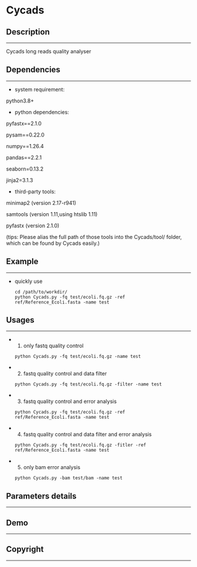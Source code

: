 # Cycads

## Description
---
Cycads long reads quality analyser

## Dependencies
---
* system requirement: 

python3.8+ 

* python dependencies: 

pyfastx==2.1.0 

pysam==0.22.0 

numpy==1.26.4 

pandas==2.2.1 

seaborn=0.13.2 

jinja2=3.1.3 

* third-party tools: 

minimap2 (version 2.17-r941) 

samtools (version 1.11,using htslib 1.11) 

pyfastx (version 2.1.0) 

(tips: Please alias the full path of those tools into the Cycads/tool/ folder, which can be found by Cycads easily.) 


## Example
---
* quickly use
  ```
  cd /path/to/workdir/ 
  python Cycads.py -fq test/ecoli.fq.gz -ref ref/Reference_Ecoli.fasta -name test 
  ```
## Usages
---
* 1. only fastq quality control 
  ``` 
  python Cycads.py -fq test/ecoli.fq.gz -name test
  ```
* 2. fastq quality control and data filter
  ```
  python Cycads.py -fq test/ecoli.fq.gz -filter -name test
  ```
* 3. fastq quality control and error analysis
  ```
  python Cycads.py -fq test/ecoli.fq.gz -ref ref/Reference_Ecoli.fasta -name test
  ```
   
* 4. fastq quality control and data filter and error analysis
  ```
  python Cycads.py -fq test/ecoli.fq.gz -fitler -ref ref/Reference_Ecoli.fasta -name test
  ```
* 5. only bam error analysis
  ```
  python Cycads.py -bam test/bam -name test 
  ```
## Parameters details
---

## Demo
---

## Copyright
---

